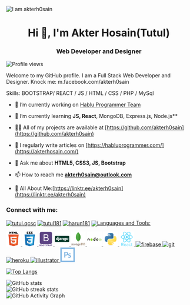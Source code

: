![I am akterh0sain](https://github.com/harun181/harun181/blob/main/page.png)


<h1 align="center">Hi 👋, I'm Akter Hosain(Tutul)</h1>
<h3 align="center">Web Developer and Designer</h3>

![Profile views](https://gpvc.arturio.dev/akterh0sain) 

Welcome to my GitHub profile. I am a Full Stack Web Developer and Designer. 
Knock me: m.facebook.com/akterh0sain

Skills: BOOTSTRAP/ REACT / JS / HTML / CSS / PHP / MySql
 

- 🔭 I’m currently working on [Hablu Programmer Team](https://www.fiverr.com/akterh0sain)

- 🌱 I’m currently learning **JS, React**, MongoDB, Express.js, Node.js**

- 👨‍💻 All of my projects are available at [https://github.com/akterh0sain](https://github.com/akterh0sain)

- 📝 I regularly write articles on [https://habluprogrammer.com/](https://akterhosain.com/)

- 💬 Ask me about **HTML5, CSS3, JS, Bootstrap**

- 📫 How to reach me **akterh0sain@outlook.com**

- 📄 All About Me:[https://linktr.ee/akterh0sain](https://linktr.ee/akterh0sain)

<h3 align="left">Connect with me:</h3>
<p align="left">
<a href="https://fb.com/akterh0sain" target="blank"><img align="center" src="https://raw.githubusercontent.com/rahuldkjain/github-profile-readme-generator/master/src/images/icons/Social/facebook.svg" alt="tutul.qcsc" height="30" width="40" /></a>
<a href="https://twitter.com/akterh0sain" target="blank"><img align="center" src="https://raw.githubusercontent.com/rahuldkjain/github-profile-readme-generator/master/src/images/icons/Social/twitter.svg" alt="tutul181" height="30" width="40" /></a>
<a href="https://linkedin.com/in/akterh0sain" target="blank"><img align="center" src="https://raw.githubusercontent.com/rahuldkjain/github-profile-readme-generator/master/src/images/icons/Social/linked-in-alt.svg" alt="harun181" height="30" width="40" /></a>
<a href="https://instagram.com/akterh0sain" target="blank"><img align="center" src="https://raw.githubusercontent.com/rahuldkjain/github-profile-readme-
</p>

<h3 align="left">Languages and Tools:</h3>
<p align="left"> 
<a href="https://www.w3.org/html/" target="_blank"> <img src="https://raw.githubusercontent.com/devicons/devicon/master/icons/html5/html5-original-wordmark.svg" alt="html5" width="40" height="40"/> </a> 
<a href="https://www.w3schools.com/css/" target="_blank"> <img src="https://raw.githubusercontent.com/devicons/devicon/master/icons/css3/css3-original-wordmark.svg" alt="css3" width="40" height="40"/> </a>
<a href="https://getbootstrap.com" target="_blank"> <img src="https://raw.githubusercontent.com/devicons/devicon/master/icons/bootstrap/bootstrap-plain-wordmark.svg" alt="bootstrap" width="40" height="40"/> </a> 
<a href="https://www.djangoproject.com/" target="_blank"> <img src="https://raw.githubusercontent.com/devicons/devicon/master/icons/django/django-original.svg" alt="django" width="40" height="40"/> </a> 
<a href="https://www.mongodb.com/" target="_blank"> <img src="https://raw.githubusercontent.com/devicons/devicon/master/icons/mongodb/mongodb-original-wordmark.svg" alt="mongodb" width="40" height="40"/> </a> 
<a href="https://nodejs.org" target="_blank"> <img src="https://raw.githubusercontent.com/devicons/devicon/master/icons/nodejs/nodejs-original-wordmark.svg" alt="nodejs" width="40" height="40"/> </a>
<a href="https://www.python.org" target="_blank"> <img src="https://raw.githubusercontent.com/devicons/devicon/master/icons/python/python-original.svg" alt="python" width="40" height="40"/> </a> 
<a href="https://reactjs.org/" target="_blank"> <img src="https://raw.githubusercontent.com/devicons/devicon/master/icons/react/react-original-wordmark.svg" alt="react" width="40" height="40"/> </a> 
<a href="https://firebase.google.com/" target="_blank"> <img src="https://www.vectorlogo.zone/logos/firebase/firebase-icon.svg" alt="firebase" width="40" height="40"/> </a> 
<a href="https://git-scm.com/" target="_blank"> <img src="https://www.vectorlogo.zone/logos/git-scm/git-scm-icon.svg" alt="git" width="40" height="40"/> </a> 
<a href="https://heroku.com" target="_blank"> <img src="https://www.vectorlogo.zone/logos/heroku/heroku-icon.svg" alt="heroku" width="40" height="40"/> </a> 
<a href="https://www.adobe.com/in/products/illustrator.html" target="_blank"> <img src="https://www.vectorlogo.zone/logos/adobe_illustrator/adobe_illustrator-icon.svg" alt="illustrator" width="40" height="40"/> </a> 
<a href="https://www.photoshop.com/en" target="_blank"> <img src="https://raw.githubusercontent.com/devicons/devicon/master/icons/photoshop/photoshop-line.svg" alt="photoshop" width="40" height="40"/> </a> 
</p>

[![Top Langs](https://github-readme-stats.vercel.app/api/top-langs/?username=akterh0sain)](https://github.com/anuraghazra/github-readme-stats)

![GitHub stats](https://github-readme-stats.vercel.app/api?username=akterh0sain&show_icons=true)  
![GitHub streak stats](https://github-readme-streak-stats.herokuapp.com/?user=akterh0sain)  
![GitHub Activity Graph](https://activity-graph.herokuapp.com/graph?username=akterh0sain)
